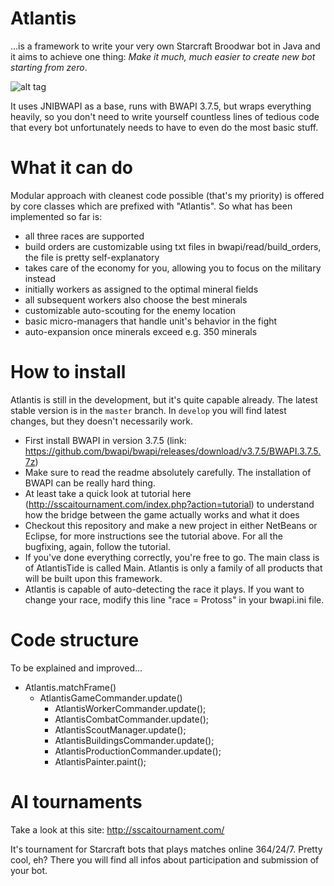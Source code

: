 # Atlantis
...is a framework to write your very own Starcraft Broodwar bot in Java and it aims to achieve one thing:
*Make it much, much easier to create new bot starting from zero*.

![alt tag](http://s7.postimg.org/tky6lsky3/Atlantis_Tide.png)

It uses JNIBWAPI as a base, runs with BWAPI 3.7.5, but wraps everything heavily, so you don't need to write yourself countless lines of tedious code that every bot unfortunately needs to have to even do the most basic stuff.

# What it can do
Modular approach with cleanest code possible (that's my priority) is offered by core classes which are prefixed with "Atlantis". So what has been implemented so far is:
- all three races are supported
- build orders are customizable using txt files in bwapi/read/build_orders, the file is pretty self-explanatory
- takes care of the economy for you, allowing you to focus on the military instead
- initially workers as assigned to the optimal mineral fields
- all subsequent workers also choose the best minerals
- customizable auto-scouting for the enemy location
- basic micro-managers that handle unit's behavior in the fight
- auto-expansion once minerals exceed e.g. 350 minerals

# How to install
Atlantis is still in the development, but it's quite capable already. The latest stable version is in the `master` branch. In `develop` you will find latest changes, but they doesn't necessarily work.

* First install BWAPI in version 3.7.5 (link: https://github.com/bwapi/bwapi/releases/download/v3.7.5/BWAPI.3.7.5.7z)
* Make sure to read the readme absolutely carefully. The installation of BWAPI can be really hard thing.
* At least take a quick look at tutorial here (http://sscaitournament.com/index.php?action=tutorial) to understand how the bridge between the game actually works and what it does
* Checkout this repository and make a new project in either NetBeans or Eclipse, for more instructions see the tutorial above. For all the bugfixing, again, follow the tutorial.
* If you've done everything correctly, you're free to go. The main class is of AtlantisTide is called Main. Atlantis is only a family of all products that will be built upon this framework.
* Atlantis is capable of auto-detecting the race it plays. If you want to change your race, modify this line "race = Protoss" in your bwapi.ini file.

# Code structure
To be explained and improved...
  * Atlantis.matchFrame()
    * AtlantisGameCommander.update()
	  * AtlantisWorkerCommander.update();
	  * AtlantisCombatCommander.update();
	  * AtlantisScoutManager.update();
	  * AtlantisBuildingsCommander.update();
	  * AtlantisProductionCommander.update();
	  * AtlantisPainter.paint();
    
# AI tournaments
Take a look at this site: http://sscaitournament.com/

It's tournament for Starcraft bots that plays matches online 364/24/7. Pretty cool, eh?
There you will find all infos about participation and submission of your bot. 